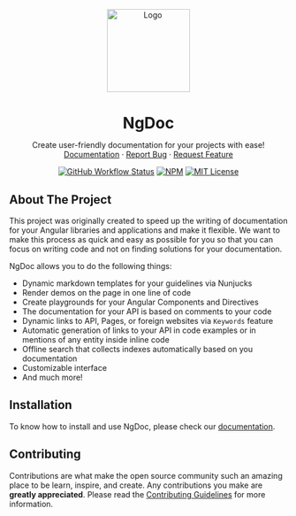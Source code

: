 <div align="center">
  <a href="https://github.com/ng-doc/ng-doc">
    <img src="https://ng-doc.com/assets/images/ng-doc.svg?raw=true" alt="Logo" height="150px">
  </a>
<h1 align="center" style="margin-bottom: 0; border-bottom: 0">NgDoc</h1>
  <p align="center">
    Create user-friendly documentation for your projects with ease!
    <br />
    <a href="https://ng-doc.com/">Documentation</a>
    ·
    <a href="https://github.com/ng-doc/ng-doc/issues/new/choose">Report Bug</a>
    ·
    <a href="https://github.com/ng-doc/ng-doc/issues/new/choose">Request Feature</a>

[![GitHub Workflow Status][build-shield]][build-url]
[![NPM][npm-shield]][npm-url]
[![MIT License][license-shield]][license-url]

  </p>
</div>

<!-- ABOUT THE PROJECT -->
<!-- -->

## About The Project

This project was originally created to speed up the writing of documentation for your Angular
libraries and applications and make it flexible. We want to make this process as quick and easy as
possible for you so that you can focus on writing code and not on finding solutions for your
documentation.

NgDoc allows you to do the following things:

- Dynamic markdown templates for your guidelines via Nunjucks
- Render demos on the page in one line of code
- Create playgrounds for your Angular Components and Directives
- The documentation for your API is based on comments to your code
- Dynamic links to API, Pages, or foreign websites via `Keywords` feature
- Automatic generation of links to your API in code examples or in mentions of any entity inside
  inline code
- Offline search that collects indexes automatically based on you documentation
- Customizable interface
- And much more!

<!-- GETTING STARTED -->

## Installation

To know how to install and use NgDoc, please check our [documentation](https://ng-doc.com/).

<!-- CONTRIBUTING -->

## Contributing

Contributions are what make the open source community such an amazing place to be learn, inspire,
and create. Any contributions you make are **greatly appreciated**. Please read the
[Contributing Guidelines](CONTRIBUTING.md) for more information.

<!-- MARKDOWN LINKS & IMAGES -->
<!-- https://www.markdownguide.org/basic-syntax/#reference-style-links -->

[npm-shield]: https://img.shields.io/npm/v/@sijil/builder.svg?style=for-the-badge
[npm-url]: https://www.npmjs.com/package/@sijil/builder
[license-shield]: https://img.shields.io/github/license/ng-doc/ng-doc.svg?style=for-the-badge
[license-url]: https://github.com/ng-doc/ng-doc/blob/main/LICENSE
[build-shield]: https://img.shields.io/github/actions/workflow/status/ng-doc/ng-doc/release.yml?style=for-the-badge&branch=release
[build-url]: https://github.com/ng-doc/ng-doc/actions

